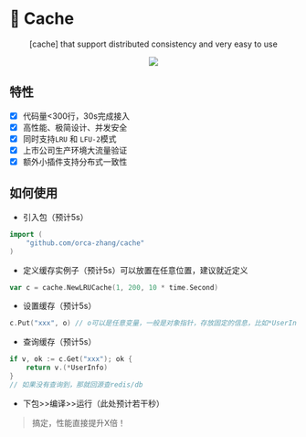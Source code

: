 # 🦄 Cache

<p align="center">[cache] that support distributed consistency and very easy to use</p>
<p align="center">
  <a href="https://github.com/orca-zhang/cache/blob/master/LICENSE">
    <img src="https://img.shields.io/badge/license-MIT-brightgreen.svg?style=flat">
  </a>
</p>

## 特性
- [x] 代码量<300行，30s完成接入
- [x] 高性能、极简设计、并发安全
- [x] 同时支持`LRU` 和 `LFU-2`模式
- [x] 上市公司生产环境大流量验证
- [x] 额外小插件支持分布式一致性

## 如何使用

- 引入包（预计5s）
``` go
import (
    "github.com/orca-zhang/cache"
)
```

- 定义缓存实例子（预计5s）可以放置在任意位置，建议就近定义
``` go
var c = cache.NewLRUCache(1, 200, 10 * time.Second)
```

- 设置缓存（预计5s）
``` go
c.Put("xxx", o) // o可以是任意变量，一般是对象指针，存放固定的信息，比如*UserInfo
```

- 查询缓存（预计5s）
``` go
if v, ok := c.Get("xxx"); ok {
    return v.(*UserInfo)
}
// 如果没有查询到，那就回源查redis/db
```

- 下包>>编译>>运行（此处预计若干秒）
> 搞定，性能直接提升X倍！
